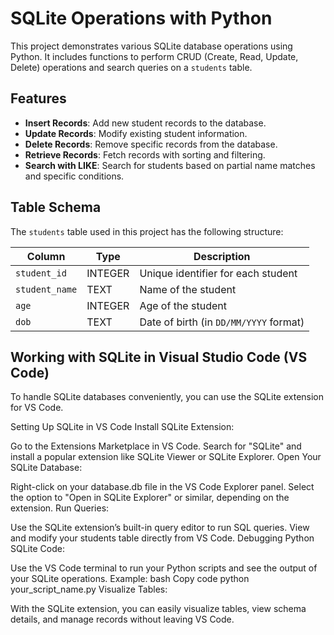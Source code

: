 # SQLite Operations with Python

This project demonstrates various SQLite database operations using Python. It includes functions to perform CRUD (Create, Read, Update, Delete) operations and search queries on a `students` table.

## Features

- **Insert Records**: Add new student records to the database.
- **Update Records**: Modify existing student information.
- **Delete Records**: Remove specific records from the database.
- **Retrieve Records**: Fetch records with sorting and filtering.
- **Search with LIKE**: Search for students based on partial name matches and specific conditions.

## Table Schema

The `students` table used in this project has the following structure:

| Column        | Type        | Description                      |
|---------------|-------------|----------------------------------|
| `student_id`  | INTEGER     | Unique identifier for each student |
| `student_name`| TEXT        | Name of the student             |
| `age`         | INTEGER     | Age of the student              |
| `dob`         | TEXT        | Date of birth (in `DD/MM/YYYY` format) |


## Working with SQLite in Visual Studio Code (VS Code)
To handle SQLite databases conveniently, you can use the SQLite extension for VS Code.

Setting Up SQLite in VS Code
Install SQLite Extension:

Go to the Extensions Marketplace in VS Code.
Search for "SQLite" and install a popular extension like SQLite Viewer or SQLite Explorer.
Open Your SQLite Database:

Right-click on your database.db file in the VS Code Explorer panel.
Select the option to "Open in SQLite Explorer" or similar, depending on the extension.
Run Queries:

Use the SQLite extension’s built-in query editor to run SQL queries.
View and modify your students table directly from VS Code.
Debugging Python SQLite Code:

Use the VS Code terminal to run your Python scripts and see the output of your SQLite operations.
Example:
bash
Copy code
python your_script_name.py
Visualize Tables:

With the SQLite extension, you can easily visualize tables, view schema details, and manage records without leaving VS Code.
